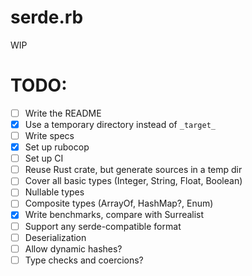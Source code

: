 # serde.rb

WIP

# TODO:

- [ ] Write the README
- [x] Use a temporary directory instead of `_target_`
- [ ] Write specs
- [x] Set up rubocop
- [ ] Set up CI
- [ ] Reuse Rust crate, but generate sources in a temp dir
- [ ] Cover all basic types (Integer, String, Float, Boolean)
- [ ] Nullable types
- [ ] Composite types (ArrayOf, HashMap?, Enum)
- [x] Write benchmarks, compare with Surrealist
- [ ] Support any serde-compatible format
- [ ] Deserialization
- [ ] Allow dynamic hashes?
- [ ] Type checks and coercions?
